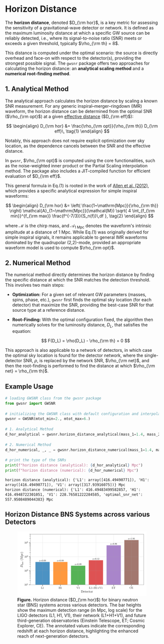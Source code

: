 # Horizon Distance

The **horizon distance**, denoted $D_{\rm hor}$, is a key metric for assessing the sensitivity of a gravitational-wave detector or network. It is defined as the maximum luminosity distance at which a specific GW source can be reliably detected, i.e., where its signal-to-noise ratio (SNR) meets or exceeds a given threshold, typically $\rho_{\rm th} = 8$.

This distance is computed under the optimal scenario: the source is directly overhead and face-on with respect to the detector(s), providing the strongest possible signal. The `gwsnr` package offers two approaches for calculating the horizon distance: an **analytical scaling method** and a **numerical root-finding method**.

## 1. Analytical Method

The analytical approach calculates the horizon distance by scaling a known SNR measurement. For any generic inspiral–merger–ringdown (IMR) waveform, the horizon distance can be determined from the optimal SNR ($\rho_{\rm opt}$) at a given [effective distance](interpolation.md#mathematical-formulation) ($D_{\rm eff}$):

$$
\begin{align}
D_{\rm hor} &= \frac{\rho_{\rm opt}}{\rho_{\rm th}} D_{\rm eff}\, \tag{1}
\end{align}
$$

Notably, this approach does not require explicit optimization over sky location, as the dependence cancels between the SNR and the effective distance.

In `gwsnr`, $\rho_{\rm opt}$ is computed using the core functionalities, such as the noise-weighted inner product or the Partial Scaling interpolation method. The package also includes a JIT-compiled function for efficient evaluation of $D_{\rm eff}$.

This general formula in Eq.(1) is rooted in the work of [Allen et al. (2012)](https://arxiv.org/pdf/gr-qc/0509116), which provides a specific analytical expression for simple inspiral waveforms:

$$
\begin{align}
D_{\rm hor} &= \left( \frac{1~\mathrm{Mpc}}{\rho_{\rm th}} \right) \mathcal{A}_{1~\mathrm{Mpc}}(\mathcal{M}) \sqrt{ 4 \int_{f_{\rm min}}^{f_{\rm max}} \frac{f^{-7/3}}{S_n(f)}\,df }, \tag{2}
\end{align}
$$

where $\mathcal{M}$ is the chirp mass, and $\mathcal{A}_{1~\mathrm{Mpc}}$ denotes the waveform's intrinsic amplitude at a distance of 1 Mpc. While Eq.(1) was originally derived for simple inspiral signals, it remains applicable to general IMR waveforms dominated by the quadrupolar (2,2)-mode, provided an appropriate waveform model is used to compute $\rho_{\rm opt}$.

<!-- ## 1. Analytical Method

The analytical approach calculates the horizon distance by scaling a known SNR measurement. For any generic inspiral–merger–ringdown (IMR) waveform, the horizon distance can be determined from the optimal SNR ($\rho_{\rm opt}$) at a given [effective distance](interpolation.md#mathematical-formulation) ($D_{\rm eff}$):

$$
\begin{align}
D_{\rm hor} &= \frac{\rho_{\rm opt}}{\rho_{\rm th}} D_{\rm eff}\, \tag{1}
\end{align}
$$

Notably, this approach does not require explicit optimization over sky location, as the dependence cancels between the SNR and the effective distance.

In `gwsnr`, $\rho_{\rm opt}$ is computed using the core functionalities, such as the noise-weighted inner product or the Partial Scaling interpolation method. The package also includes a JIT-compiled function for efficient evaluation of $D_{\rm eff}$.

This general formula in Eq.(1) is based on the foundational work of [Allen et al. (2012)](https://arxiv.org/pdf/gr-qc/0509116), which provides a specific analytical expression for simple inspiral waveforms:

$$
D_{\rm hor} = \left( \frac{1~\mathrm{Mpc}}{\rho_{\rm th}} \right) \mathcal{A}_{1~\mathrm{Mpc}}(\mathcal{M}) \sqrt{ 4 \int_{f_{\rm min}}^{f_{\rm max}} \frac{f^{-7/3}}{S_n(f)}\,df }
$$

Here, $\mathcal{M}$ is the chirp mass, and $\mathcal{A}_{1\~\mathrm{Mpc}}$ denotes the waveform's intrinsic amplitude at a distance of 1 Mpc. Although Eq.(1) is originally derived for simple inspiral waveforms, it can be extended to more general IMR waveforms—provided the analysis is restricted to quadrupole order and dominated by the (2,2)-mode—by employing the appropriate waveform models and calculating the corresponding $\rho_{\rm opt}$.

--- -->

## 2. Numerical Method

The numerical method directly determines the horizon distance by finding the specific distance at which the SNR matches the detection threshold. This involves two main steps:

* **Optimization:** For a given set of relevant GW parameters (masses, spins, phase, etc.), `gwsnr` first finds the optimal sky location (for each detector) that maximize the SNR, providing the best-case SNR for that source type at a reference distance.

* **Root-Finding:** With the optimal configuration fixed, the algorithm then numerically solves for the luminosity distance, $D_L$, that satisfies the equation:

  $$
  F(D_L) = \rho(D_L) - \rho_{\rm th} = 0
  $$

This approach is also applicable to a network of detectors, in which case the optimal sky location is found for the detector network, where the single-detector SNR, $\rho$, is replaced by the network SNR, $\rho_{\rm net}$, and then the root-finding is performed to find the distance at which $\rho_{\rm net} = \rho_{\rm th}$.


## Example Usage

```python
# loading GWSNR class from the gwsnr package
from gwsnr import GWSNR

# initializing the GWSNR class with default configuration and interpolation method
gwsnr = GWSNR(mtot_min=2., mtot_max=6.)

# 1. Analytical Method
d_hor_analytical = gwsnr.horizon_distance_analytical(mass_1=1.4, mass_2=1.4)

# 2. Numerical Method
d_hor_numerical, _, _ = gwsnr.horizon_distance_numerical(mass_1=1.4, mass_2=1.4)

# print the type of the SNRs
print(f"horizon distance (analytical): {d_hor_analytical} Mpc")
print(f"horizon distance (numerical): {d_hor_numerical} Mpc")
```

```
horizon distance (analytical): {'L1': array([416.49490771]), 'H1': array([416.49490771]), 'V1': array([317.93916075])} Mpc
horizon distance (numerical): {'L1': 416.49483499582857, 'H1': 416.4948722301051, 'V1': 228.76581222284585, 'optimal_snr_net': 557.9508489044383} Mpc
```

## Horizon Distance BNS Systems across various Detectors

<figure>
  <img src="_static/horizon_distance_for_BNS.png" alt="Horizon distance for BNS systems across detectors" />
  <figcaption>
    <b>Figure.</b> Horizon distance ($D_{\rm hor}$) for binary neutron star (BNS) systems across various detectors. The bar heights show the maximum detection range (in Mpc, log scale) for the LIGO detectors (L1, H1, V1), their network (L1+H1+V1), and future third-generation observatories (Einstein Telescope, ET; Cosmic Explorer, CE). The annotated values indicate the corresponding redshift at each horizon distance, highlighting the enhanced reach of next-generation detectors.
  </figcaption>
</figure>














